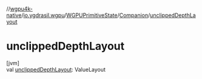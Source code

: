//[wgpu4k-native](../../../../index.md)/[io.ygdrasil.wgpu](../../index.md)/[WGPUPrimitiveState](../index.md)/[Companion](index.md)/[unclippedDepthLayout](unclipped-depth-layout.md)

# unclippedDepthLayout

[jvm]\
val [unclippedDepthLayout](unclipped-depth-layout.md): ValueLayout